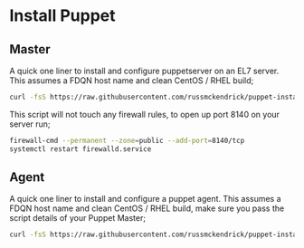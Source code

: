 # Install Puppet

## Master

A quick one liner to install and configure puppetserver on an EL7 server. This assumes a FDQN host name and clean CentOS / RHEL build;

```bash
curl -fsS https://raw.githubusercontent.com/russmckendrick/puppet-install/master/install | bash
```

This script will not touch any firewall rules, to open up port 8140 on your server run;

```bash
firewall-cmd --permanent --zone=public --add-port=8140/tcp
systemctl restart firewalld.service
```


## Agent

A quick one liner to install and configure a puppet agent. This assumes a FDQN host name and clean CentOS / RHEL build, make sure you pass the script details of your Puppet Master;

```bash
curl -fsS https://raw.githubusercontent.com/russmckendrick/puppet-install/master/agent | bash -s puppet.master.com
```